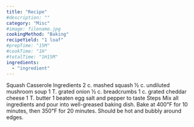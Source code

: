 ```yaml
---
title: "Recipe"
#description: ""
category: "Misc"
#image: filename.jpg
cookingMethod: "Baking"
recipeYield: "1 loaf"
#prepTime: "15M"
#cookTime: "1H"
#totalTime: "1H15M"
ingredients:
  - "ingredient"
---
```


Squash Casserole
Ingredients
2 c. mashed squash
½ c. undiluted mushroom soup
1 T. grated onion
½ c. breadcrumbs
1 c. grated cheddar cheese
1 T. butter
1 beaten egg
salt and pepper to taste
Steps
Mix all ingredients and pour into well-greased baking dish.
Bake at 400℉ for 10 minutes, then 350℉ for 20 minutes. Should be hot and bubbly around edges.
